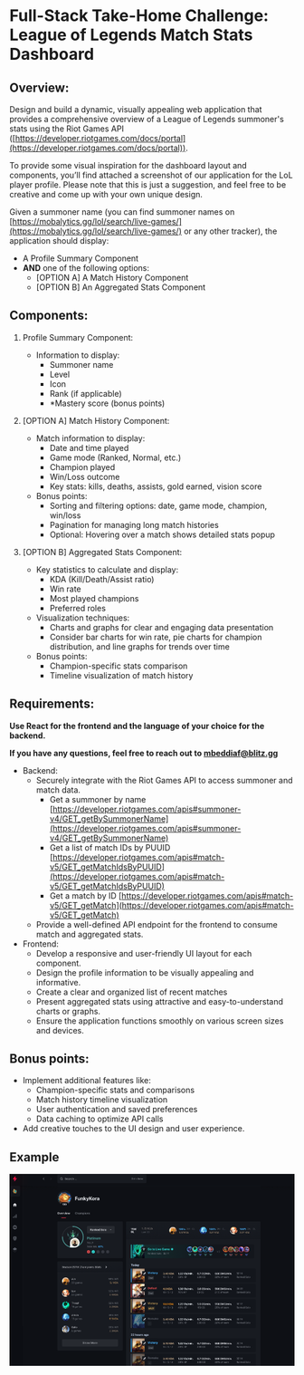# Full-Stack Take-Home Challenge: League of Legends Match Stats Dashboard


## Overview:

Design and build a dynamic, visually appealing web application that provides a comprehensive overview of a League of Legends summoner's stats using the Riot Games API ([https://developer.riotgames.com/docs/portal](https://developer.riotgames.com/docs/portal)).

To provide some visual inspiration for the dashboard layout and components, you’ll find attached a screenshot of our application for the LoL player profile. Please note that this is just a suggestion, and feel free to be creative and come up with your own unique design.

Given a summoner name (you can find summoner names on [https://mobalytics.gg/lol/search/live-games/](https://mobalytics.gg/lol/search/live-games/) or any other tracker), the application should display:



* A Profile Summary Component
* **AND** one of the following options:
    * [OPTION A] A Match History Component
    * [OPTION B] An Aggregated Stats Component


## Components:

1. Profile Summary Component:

    * Information to display:
        * Summoner name
        * Level
        * Icon
        * Rank (if applicable)
        * *Mastery score (bonus points)

2. [OPTION A] Match History Component:

    * Match information to display:
      * Date and time played
      * Game mode (Ranked, Normal, etc.)
      * Champion played
      * Win/Loss outcome
      * Key stats: kills, deaths, assists, gold earned, vision score
    * Bonus points:
      * Sorting and filtering options: date, game mode, champion, win/loss
      * Pagination for managing long match histories
      * Optional: Hovering over a match shows detailed stats popup

3. [OPTION B] Aggregated Stats Component:

    * Key statistics to calculate and display:
        * KDA (Kill/Death/Assist ratio)
        * Win rate
        * Most played champions
        * Preferred roles
    * Visualization techniques:
        * Charts and graphs for clear and engaging data presentation
        * Consider bar charts for win rate, pie charts for champion distribution, and line graphs for trends over time
   * Bonus points:
        * Champion-specific stats comparison
        * Timeline visualization of match history

## Requirements:

**Use React for the frontend and the language of your choice for the backend.**

**If you have any questions, feel free to reach out to [mbeddiaf@blitz.gg](mailto:mbeddiaf@blitz.gg)**

* Backend:
    * Securely integrate with the Riot Games API to access summoner and match data.
        * Get a summoner by name [https://developer.riotgames.com/apis#summoner-v4/GET_getBySummonerName](https://developer.riotgames.com/apis#summoner-v4/GET_getBySummonerName)
        * Get a list of match IDs by PUUID [https://developer.riotgames.com/apis#match-v5/GET_getMatchIdsByPUUID](https://developer.riotgames.com/apis#match-v5/GET_getMatchIdsByPUUID)
        *  Get a match by ID [https://developer.riotgames.com/apis#match-v5/GET_getMatch](https://developer.riotgames.com/apis#match-v5/GET_getMatch)
    * Provide a well-defined API endpoint for the frontend to consume match and aggregated stats.
* Frontend:
    * Develop a responsive and user-friendly UI layout for each component.
    * Design the profile information to be visually appealing and informative.
    * Create a clear and organized list of recent matches
    * Present aggregated stats using attractive and easy-to-understand charts or graphs.
    * Ensure the application functions smoothly on various screen sizes and devices.


## Bonus points:

* Implement additional features like:
    * Champion-specific stats and comparisons
    * Match history timeline visualization
    * User authentication and saved preferences
    * Data caching to optimize API calls
* Add creative touches to the UI design and user experience.

## Example

![example](assets/example.png)